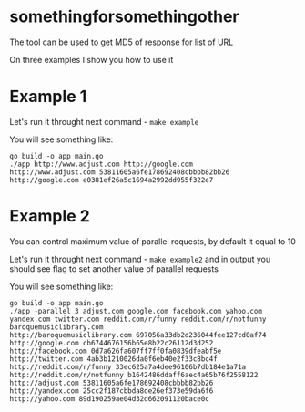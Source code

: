 # somethingforsomethingother

The tool can be used to get MD5 of response for list of URL

On three examples I show you how to use it

# Example 1 
Let's run it throught next command - `make example`

You will see something like:
```
go build -o app main.go
./app http://www.adjust.com http://google.com
http://www.adjust.com 53811605a6fe178692408cbbbb82bb26
http://google.com e0381ef26a5c1694a2992dd955f322e7
```

# Example 2
You can control maximum value of parallel requests, by default it equal to 10

Let's run it throught next command - `make example2` and in output you should see flag to set another value of parallel requests

You will see something like:
```
go build -o app main.go
./app -parallel 3 adjust.com google.com facebook.com yahoo.com yandex.com twitter.com reddit.com/r/funny reddit.com/r/notfunny baroquemusiclibrary.com
http://baroquemusiclibrary.com 697056a33db2d236044fee127cd0af74
http://google.com cb6744676156b65e8b22c26112d3d252
http://facebook.com 0d7a626fa607ff7ff0fa0839dfeabf5e
http://twitter.com 4ab3b1210026da0f6eb40e2f33c8bc4f
http://reddit.com/r/funny 33ec625a7a4dee96106b7db184e1a71a
http://reddit.com/r/notfunny b1642486ddaff6aec4a65b76f2558122
http://adjust.com 53811605a6fe178692408cbbbb82bb26
http://yandex.com 25cc2f187cbbda8de26ef373e59da6f6
http://yahoo.com 89d190259ae04d32d662091120bace0c
```